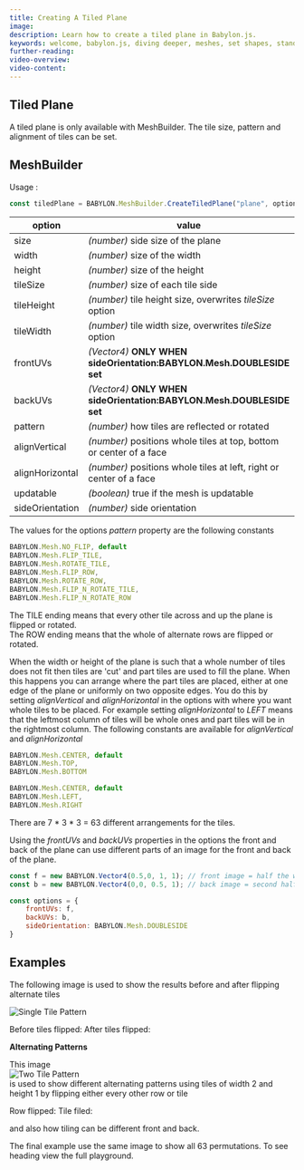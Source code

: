 ```yaml
---
title: Creating A Tiled Plane
image: 
description: Learn how to create a tiled plane in Babylon.js.
keywords: welcome, babylon.js, diving deeper, meshes, set shapes, standard shapes, tiled plane
further-reading:
video-overview:
video-content:
---
```


## Tiled Plane
A tiled plane is only available with MeshBuilder. The tile size, pattern and alignment of tiles can be set. 

## MeshBuilder
Usage :
```javascript
const tiledPlane = BABYLON.MeshBuilder.CreateTiledPlane("plane", options, scene); //scene is optional and defaults to the current scene
```

option|value|default value
--------|-----|-------------
size|_(number)_ side size of the plane|1
width|_(number)_ size of the width|size
height|_(number)_ size of the height|size
tileSize|_(number)_ size of each tile side|1
tileHeight|_(number)_ tile height size, overwrites _tileSize_ option|tileSize
tileWidth|_(number)_ tile width size, overwrites _tileSize_ option|tileSize
frontUVs|_(Vector4)_  **ONLY WHEN sideOrientation:BABYLON.Mesh.DOUBLESIDE set** | Vector4(0,0, 1,1) 
backUVs|_(Vector4)_  **ONLY WHEN sideOrientation:BABYLON.Mesh.DOUBLESIDE set** | Vector4(0,0, 1,1)
pattern|_(number)_ how tiles are reflected or rotated|NO_FLIP
alignVertical| _(number)_ positions whole tiles at top, bottom or center of a face|CENTER
alignHorizontal| _(number)_ positions whole tiles at left, right or center of a face|CENTER
updatable|_(boolean)_ true if the mesh is updatable|false
sideOrientation|_(number)_ side orientation|DEFAULTSIDE   

The values for the options *pattern* property are the following constants

```javascript
BABYLON.Mesh.NO_FLIP, default
BABYLON.Mesh.FLIP_TILE,
BABYLON.Mesh.ROTATE_TILE,
BABYLON.Mesh.FLIP_ROW,
BABYLON.Mesh.ROTATE_ROW,
BABYLON.Mesh.FLIP_N_ROTATE_TILE,
BABYLON.Mesh.FLIP_N_ROTATE_ROW
```

The TILE ending means that every other tile across and up the plane is flipped or rotated.  
The ROW ending means that the whole of alternate rows are flipped or rotated.

When the width or height of the plane is such that a whole number of tiles does not fit then tiles are 'cut' and part tiles are used to fill the plane. When this happens you can arrange where the part tiles are placed, either at one edge of the plane or uniformly on two opposite edges. You do this by setting *alignVertical* and *alignHorizontal* in the options with where you want whole tiles to be placed. For example setting *alignHorizontal* to *LEFT* means that the leftmost column of tiles will be whole ones and part tiles will be in the rightmost column. The following constants are available for *alignVertical* and *alignHorizontal*

```javascript
BABYLON.Mesh.CENTER, default
BABYLON.Mesh.TOP,
BABYLON.Mesh.BOTTOM
```

```javascript
BABYLON.Mesh.CENTER, default
BABYLON.Mesh.LEFT,
BABYLON.Mesh.RIGHT
```

There are 7 * 3 * 3 = 63 different arrangements for the tiles.

Using the *frontUVs* and *backUVs* properties in the options the front and back of the plane can use different parts of an image for the front and back of the plane.


```javascript
const f = new BABYLON.Vector4(0.5,0, 1, 1); // front image = half the whole image along the width 
const b = new BABYLON.Vector4(0,0, 0.5, 1); // back image = second half along the width

const options = {
    frontUVs: f,
	backUVs: b,
	sideOrientation: BABYLON.Mesh.DOUBLESIDE
}
``` 

## Examples

The following image is used to show the results before and after flipping alternate tiles

![Single Tile Pattern](/img/how_to/Mesh/lavatile.jpg) 

Before tiles flipped: <Playground id="#XR696D" title="Create a Tiled Plane With Before Tiles Flipped" description="Simple example of creating a tiled plane with before tiles flipped." image=""/> 
After tiles flipped: <Playground id="#XR696D#1" title="Create a Tiled Plane With After Tiles Flipped" description="Simple example of creating a tiled plane with after tiles flipped." image=""/>

**Alternating Patterns**

This image  
![Two Tile Pattern](/img/how_to/Mesh/tiles2.jpg)  
is used to show different alternating patterns using tiles of width 2 and height 1 by flipping either every other row or tile

Row flipped: <Playground id="#XR696D#3" title="Create a Tiled Plane With Row Flipped" description="Simple example of creating a tiled plane with row flipped." image=""/>
Tile filed: <Playground id="#XR696D#4" title="Create a Tiled Plane With Tile Filed" description="Simple example of creating a tiled plane with tile filed." image=""/>

and also how tiling can be different front and back.

<Playground id="#XR696D#2" title="Create a Tiled Plane With Different Tiling Front And Back" description="Simple example of creating a tiled plane with different tiling front and back." image=""/>


The final example use the same image to show all 63 permutations. To see heading view the full playground.
<Playground id="#XR696D#5" title="Create a Tiled Plane With 63 Different Permutations" description="Simple example of creating a tiled plane with 63 different permutations." image=""/>